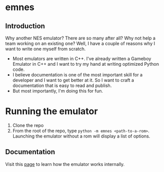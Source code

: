 # emnes

## Introduction

Why another NES emulator? There are so many after all? Why not help a team working on an existing one? Well, I have a couple of reasons why I want to write one myself from scratch.

- Most emulators are written in C++. I've already written a Gameboy Emulator in C++ and I want to try my hand at writing optimized Python code.
- I believe documentation is one of the most important skill for a developer and I want to get better at it. So I want to craft a documentation that is easy to read and publish.
- But most importantly, I'm doing this for fun.

# Running the emulator

1. Clone the repo
2. From the root of the repo, type `python -m emnes <path-to-a-rom>`. Launching the emulator without a rom will display a list of options.

## Documentation

Visit this [page](docs/README.md) to learn how the emulator works internally.

